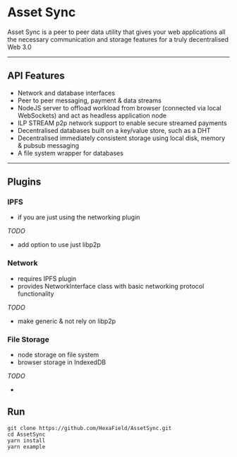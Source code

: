 # Asset Sync

Asset Sync is a peer to peer data utility that gives your web applications all the necessary communication and storage features for a truly decentralised Web 3.0

---

## API Features

- Network and database interfaces
- Peer to peer messaging, payment & data streams
- NodeJS server to offload workload from browser (connected via local WebSockets) and act as headless application node
- ILP STREAM p2p network support to enable secure streamed payments
- Decentralised databases built on a key/value store, such as a DHT
- Decentralised immediately consistent storage using local disk, memory & pubsub messaging
- A file system wrapper for databases

---

## Plugins

### IPFS

- if you are just using the networking plugin

*TODO*

- add option to use just libp2p

### Network

- requires IPFS plugin
- provides NetworkInterface class with basic networking protocol functionality

*TODO*

- make generic & not rely on libp2p

### File Storage

- node storage on file system
- browser storage in IndexedDB

*TODO*

- 

## Run

```
git clone https://github.com/HexaField/AssetSync.git
cd AssetSync
yarn install
yarn example
```
